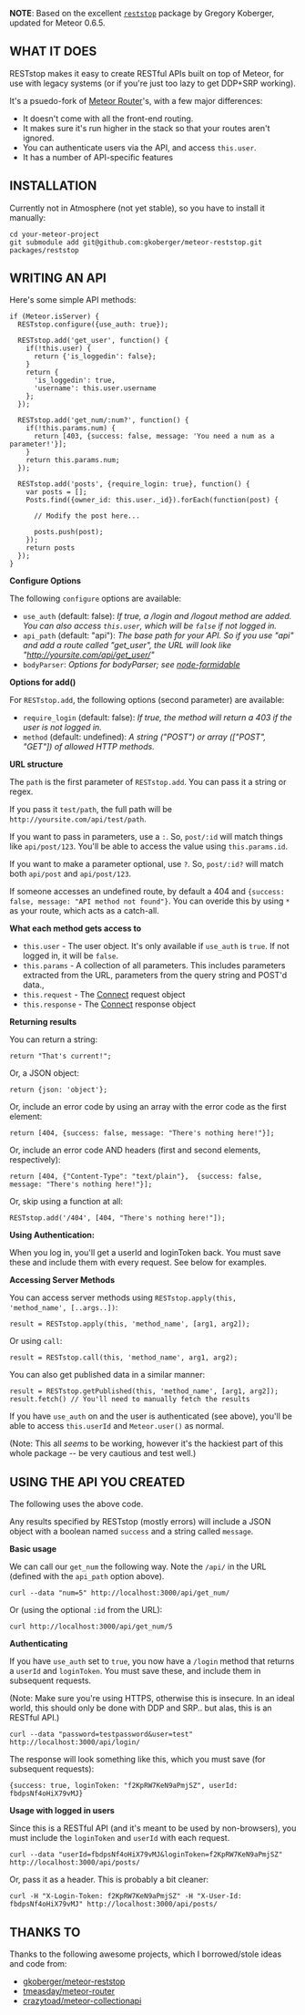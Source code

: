 **NOTE**: Based on the excellent
[`reststop`](https://github.com/gkoberger/meteor-reststop) package by Gregory
Koberger, updated for Meteor 0.6.5.

WHAT IT DOES
------------

RESTstop makes it easy to create RESTful APIs built on top of Meteor, for use 
with legacy systems (or if you're just too lazy to get DDP+SRP working).

It's a psuedo-fork of [Meteor Router](https://github.com/tmeasday/meteor-router)'s, 
with a few major differences:

  * It doesn't come with all the front-end routing.
  * It makes sure it's run higher in the stack so that your routes aren't ignored.
  * You can authenticate users via the API, and access `this.user`.
  * It has a number of API-specific features

INSTALLATION
------------

Currently not in Atmosphere (not yet stable), so you have to install it manually:

    cd your-meteor-project
    git submodule add git@github.com:gkoberger/meteor-reststop.git packages/reststop

WRITING AN API
--------------

Here's some simple API methods:

    if (Meteor.isServer) {
      RESTstop.configure({use_auth: true});

      RESTstop.add('get_user', function() {
        if(!this.user) {
          return {'is_loggedin': false};
        }
        return {
          'is_loggedin': true, 
          'username': this.user.username
        };
      });

      RESTstop.add('get_num/:num?', function() {
        if(!this.params.num) {
          return [403, {success: false, message: 'You need a num as a parameter!'}];
        }
        return this.params.num;
      });

      RESTstop.add('posts', {require_login: true}, function() {
        var posts = [];
        Posts.find({owner_id: this.user._id}).forEach(function(post) {

          // Modify the post here...

          posts.push(post);
        });
        return posts
      });
    }

**Configure Options**

The following `configure` options are available:

  * `use_auth` (default: false): *If true, a /login and /logout method are added. You can also access `this.user`, which will be `false` if not logged in.*
  * `api_path` (default: "api"): *The base path for your API. So if you use "api" and add a route called "get_user", the URL will look like "http://yoursite.com/api/get_user/"*
  * `bodyParser`: *Options for bodyParser; see [node-formidable](https://github.com/felixge/node-formidable)*

**Options for add()**

For `RESTstop.add`, the following options (second parameter) are available:

  * `require_login` (default: false): *If true, the method will return a 403 if the user is not logged in.*
  * `method` (default: undefined): *A string ("POST") or array (["POST", "GET"]) of allowed HTTP methods.*

**URL structure**

The `path` is the first parameter of `RESTstop.add`. You can pass it a string or regex.

If you pass it `test/path`, the full path will be `http://yoursite.com/api/test/path`.

If you want to pass in parameters, use a `:`. So, `post/:id` will match things like `api/post/123`. You'll be able to access the value using `this.params.id`.

If you want to make a parameter optional, use `?`. So, `post/:id?` will match both `api/post` and `api/post/123`.

If someone accesses an undefined route, by default a 404 and `{success: false, message: "API method not found"}`. You can overide this by using `*` as your route, which acts as a
catch-all.

**What each method gets access to**

  * `this.user` - The user object. It's only available if `use_auth` is `true`. If not logged in, it will be `false`.
  * `this.params` - A collection of all parameters. This includes parameters extracted from the URL, parameters from the query string and POST'd data.,
  * `this.request` - The [Connect](https://github.com/senchalabs/connect) request object
  * `this.response` - The [Connect](https://github.com/senchalabs/connect) response object

**Returning results**

You can return a string:

    return "That's current!";

Or, a JSON object:

    return {json: 'object'};

Or, include an error code by using an array with the error code as the first element:

    return [404, {success: false, message: "There's nothing here!"}];

Or, include an error code AND headers (first and second elements, respectively):

    return [404, {"Content-Type": "text/plain"},  {success: false, message: "There's nothing here!"}];

Or, skip using a function at all:

    RESTstop.add('/404', [404, "There's nothing here!"]);

**Using Authentication:**

When you log in, you'll get a userId and loginToken back. You must save these
and include them with every request. See below for examples.

**Accessing Server Methods**

You can access server methods using `RESTstop.apply(this, 'method_name', [..args..])`:

    result = RESTstop.apply(this, 'method_name', [arg1, arg2]);

Or using `call`:

    result = RESTstop.call(this, 'method_name', arg1, arg2);

You can also get published data in a similar manner:

    result = RESTstop.getPublished(this, 'method_name', [arg1, arg2]);
    result.fetch() // You'll need to manually fetch the results

If you have `use_auth` on and the user is authenticated (see above), you'll be able to access `this.userId` and `Meteor.user()` as normal. 

(Note: This all *seems* to be working, however it's the hackiest part of this whole package -- be very cautious and test well.)

USING THE API YOU CREATED
-------------------------

The following uses the above code.

Any results specified by RESTstop (mostly errors) will include a JSON object with a boolean named `success` and a string called `message`.

**Basic usage**

We can call our `get_num` the following way. Note the `/api/` in the URL (defined with the `api_path` option above).

    curl --data "num=5" http://localhost:3000/api/get_num/

Or (using the optional `:id` from the URL):

    curl http://localhost:3000/api/get_num/5

**Authenticating**

If you have `use_auth` set to `true`, you now have a `/login` method that returns
a `userId` and `loginToken`. You must save these, and include them in subsequent requests.

(Note: Make sure you're using HTTPS, otherwise this is insecure. In an ideal world,
this should only be done with DDP and SRP.. but alas, this is an RESTful API.)

    curl --data "password=testpassword&user=test" http://localhost:3000/api/login/

The response will look something like this, which you must save (for subsequent requests):

    {success: true, loginToken: "f2KpRW7KeN9aPmjSZ", userId: fbdpsNf4oHiX79vMJ}

**Usage with logged in users**

Since this is a RESTful API (and it's meant to be used by non-browsers), you must include the `loginToken` and `userId` with each request.

    curl --data "userId=fbdpsNf4oHiX79vMJ&loginToken=f2KpRW7KeN9aPmjSZ" http://localhost:3000/api/posts/

Or, pass it as a header. This is probably a bit cleaner:

    curl -H "X-Login-Token: f2KpRW7KeN9aPmjSZ" -H "X-User-Id: fbdpsNf4oHiX79vMJ" http://localhost:3000/api/posts/

THANKS TO
---------
Thanks to the following awesome projects, which I borrowed/stole ideas and code from:

  * [gkoberger/meteor-reststop](https://github.com/gkoberger/meteor-reststop)
  * [tmeasday/meteor-router](https://github.com/tmeasday/meteor-router)
  * [crazytoad/meteor-collectionapi](https://github.com/crazytoad/meteor-collectionapi)

